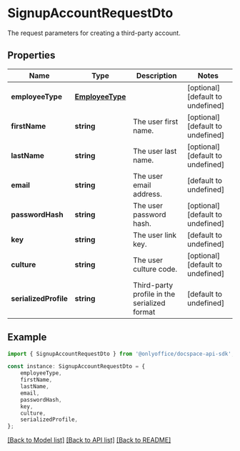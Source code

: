 # SignupAccountRequestDto

The request parameters for creating a third-party account.

## Properties

Name | Type | Description | Notes
------------ | ------------- | ------------- | -------------
**employeeType** | [**EmployeeType**](EmployeeType.md) |  | [optional] [default to undefined]
**firstName** | **string** | The user first name. | [optional] [default to undefined]
**lastName** | **string** | The user last name. | [optional] [default to undefined]
**email** | **string** | The user email address. | [default to undefined]
**passwordHash** | **string** | The user password hash. | [optional] [default to undefined]
**key** | **string** | The user link key. | [default to undefined]
**culture** | **string** | The user culture code. | [optional] [default to undefined]
**serializedProfile** | **string** | Third-party profile in the serialized format | [default to undefined]

## Example

```typescript
import { SignupAccountRequestDto } from '@onlyoffice/docspace-api-sdk';

const instance: SignupAccountRequestDto = {
    employeeType,
    firstName,
    lastName,
    email,
    passwordHash,
    key,
    culture,
    serializedProfile,
};
```

[[Back to Model list]](../README.md#documentation-for-models) [[Back to API list]](../README.md#documentation-for-api-endpoints) [[Back to README]](../README.md)
